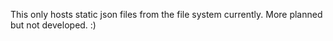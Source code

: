 This only hosts static json files from the file system currently. More planned but not developed. :)